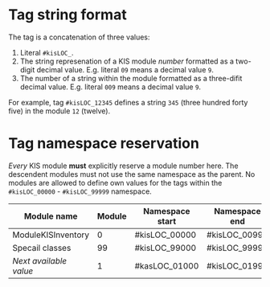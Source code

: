 # Tag string format

The tag is a concatenation of three values:
1. Literal `#kisLOC_`.
2. The string represenation of a KIS module _number_ formatted as a two-digit decimal value. E.g. literal
   `09` means a decimal value `9`.
3. The number of a string within the module formatted as a three-difit decimal value. E.g. literal `009`
   means a decimal value `9`.

For example, tag `#kisLOC_12345` defines a string `345` (three hundred forty five) in the module `12` (twelve).

# Tag namespace reservation

_Every_ KIS module **must** explicitly reserve a module number here. The descendent modules must
not use the same namespace as the parent. No modules are allowed to define own values for the tags within the
`#kisLOC_00000` - `#kisLOC_99999` namespace.

| Module name            | Module | Namespace start | Namespace end |
| ---------------------- | ------ | --------------- | ------------- |
| ModuleKISInventory     | 0      | #kisLOC_00000   | #kisLOC_00999 |
| Specail classes        | 99     | #kisLOC_99000   | #kisLOC_99999 |
| _Next available value_ | 1      | #kasLOC_01000   | #kisLOC_01999 |
